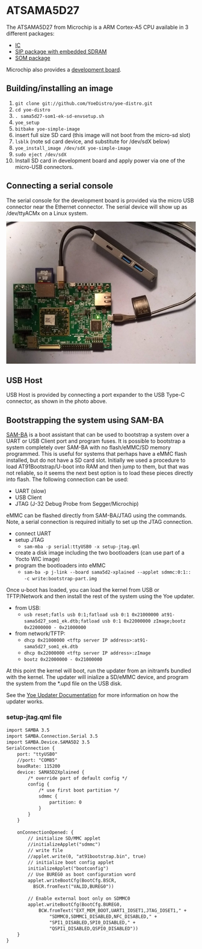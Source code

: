 # ATSAMA5D27

The ATSAMA5D27 from Microchip is a ARM Cortex-A5 CPU available in 3 different
packages:

- [IC](https://www.microchip.com/wwwproducts/en/ATSAMA5D27)
- [SIP package with embedded SDRAM](https://www.microchip.com/wwwproducts/en/ATSAMA5D27C-D1G)
- [SOM package](https://www.microchip.com/wwwproducts/en/ATSAMA5D27-SOM1)

Microchip also provides a
[development board](https://www.microchip.com/DevelopmentTools/ProductDetails/ATSAMA5D27-SOM1-EK1).

## Building/installing an image

1. `git clone git://github.com/YoeDistro/yoe-distro.git`
1. `cd yoe-distro`
1. `. sama5d27-som1-ek-sd-envsetup.sh`
1. `yoe_setup`
1. `bitbake yoe-simple-image`
1. insert full size SD card (this image will not boot from the micro-sd slot)
1. `lsblk` (note sd card device, and substitute for /dev/sdX below)
1. `yoe_install_image /dev/sdX yoe-simple-image`
1. `sudo eject /dev/sdX`
1. Install SD card in development board and apply power via one of the micro-USB
   connectors.

## Connecting a serial console

The serial console for the development board is provided via the micro USB
connector near the Ethernet connector. The serial device will show up as
/dev/ttyACMx on a Linux system.

![Serial Console connector](ATSAMA5D27-SOM1-EK1.png)

## USB Host

USB Host is provided by connecting a port expander to the USB Type-C connector,
as shown in the photo above.

## Bootstrapping the system using SAM-BA

[SAM-BA](https://github.com/atmelcorp/sam-ba) is a boot assistant that can be
used to bootstrap a system over a UART or USB Client port and program fuses. It
is possible to bootstrap a system completely over SAM-BA with no flash/eMMC/SD
memory programmed. This is useful for systems that perhaps have a eMMC flash
installed, but do not have a SD card slot. Initially we used a procedure to load
AT91Bootstrap/U-boot into RAM and then jump to them, but that was not reliable,
so it seems the next best option is to load these pieces directly into flash.
The following connection can be used:

- UART (slow)
- USB Client
- JTAG (J-32 Debug Probe from Segger/Microchip)

eMMC can be flashed directly from SAM-BA/JTAG using the commands. Note, a serial
connection is required initially to set up the JTAG connection.

- connect UART
- setup JTAG
  - `sam-mba -p serial:ttyUSB0 -x setup-jtag.qml`
- create a disk image including the two bootloaders (can use part of a Yocto WIC
  image)
- program the bootloaders into eMMC
  - `sam-ba -p j-link --board sama5d2-xplained --applet sdmmc:0:1:: -c write:bootstrap-part.img`

Once u-boot has loaded, you can load the kernel from USB or TFTP/Network and
then install the rest of the system using the Yoe updater.

- from USB:
  - `usb reset;fatls usb 0:1;fatload usb 0:1 0x21000000 at91-sama5d27_som1_ek.dtb;fatload usb 0:1 0x22000000 zImage;bootz 0x22000000 - 0x21000000`
- from network/TFTP:
  - `dhcp 0x21000000 <tftp server IP address>:at91-sama5d27_som1_ek.dtb`
  - `dhcp 0x22000000 <tftp server IP address>:zImage`
  - `bootz 0x22000000 - 0x21000000`

At this point the kernel will boot, run the updater from an initramfs bundled
with the kernel. The updater will inialize a SD/eMMC device, and program the
system from the \*.upd file on the USB disk.

See the [Yoe Updater Documentation](updater.md) for more information on how the
updater works.

### setup-jtag.qml file

```
import SAMBA 3.5
import SAMBA.Connection.Serial 3.5
import SAMBA.Device.SAMA5D2 3.5
SerialConnection {
	port: "ttyUSB0"
	//port: "COM85"
	baudRate: 115200
	device: SAMA5D2Xplained {
		/* override part of default config */
		config {
			/* use first boot partition */
			sdmmc {
				partition: 0
			}
		}
	}

	onConnectionOpened: {
		// initialize SD/MMC applet
		//initializeApplet("sdmmc")
		// write file
		//applet.write(0, "at91bootstrap.bin", true)
		// initialize boot config applet
		initializeApplet("bootconfig")
		// Use BUREG0 as boot configuration word
		applet.writeBootCfg(BootCfg.BSCR,
		  BSCR.fromText("VALID,BUREG0"))

		// Enable external boot only on SDMMC0
		applet.writeBootCfg(BootCfg.BUREG0,
			BCW.fromText("EXT_MEM_BOOT,UART1_IOSET1,JTAG_IOSET1," +
				"SDMMC0,SDMMC1_DISABLED,NFC_DISABLED," +
				"SPI1_DISABLED,SPI0_DISABLED," +
				"QSPI1_DISABLED,QSPI0_DISABLED"))
	}
}
```
